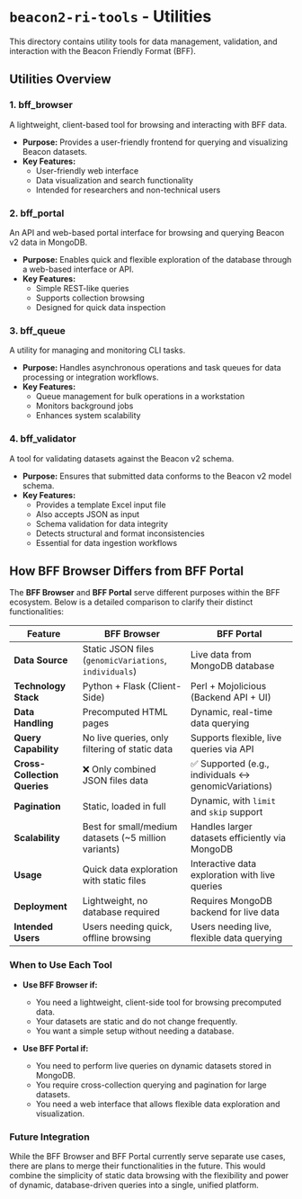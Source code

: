 # `beacon2-ri-tools` - Utilities

This directory contains utility tools for data management, validation, and interaction with the Beacon Friendly Format (BFF).

## Utilities Overview

### 1. **bff_browser**
A lightweight, client-based tool for browsing and interacting with BFF data.

- **Purpose:** Provides a user-friendly frontend for querying and visualizing Beacon datasets.  
- **Key Features:**  
  - User-friendly web interface  
  - Data visualization and search functionality  
  - Intended for researchers and non-technical users  

### 2. **bff_portal**
An API and web-based portal interface for browsing and querying Beacon v2 data in MongoDB.

- **Purpose:** Enables quick and flexible exploration of the database through a web-based interface or API.  
- **Key Features:**  
  - Simple REST-like queries  
  - Supports collection browsing  
  - Designed for quick data inspection  

### 3. **bff_queue**
A utility for managing and monitoring CLI tasks.

- **Purpose:** Handles asynchronous operations and task queues for data processing or integration workflows.  
- **Key Features:**  
  - Queue management for bulk operations in a workstation  
  - Monitors background jobs  
  - Enhances system scalability  

### 4. **bff_validator**
A tool for validating datasets against the Beacon v2 schema.

- **Purpose:** Ensures that submitted data conforms to the Beacon v2 model schema.  
- **Key Features:**  
  - Provides a template Excel input file  
  - Also accepts JSON as input  
  - Schema validation for data integrity  
  - Detects structural and format inconsistencies  
  - Essential for data ingestion workflows  

## How BFF Browser Differs from BFF Portal

The **BFF Browser** and **BFF Portal** serve different purposes within the BFF ecosystem. Below is a detailed comparison to clarify their distinct functionalities:

| Feature                      | **BFF Browser**                           | **BFF Portal**                        |
|------------------------------|-------------------------------------------|--------------------------------------|
| **Data Source**              | Static JSON files (`genomicVariations`, `individuals`) | Live data from MongoDB database |
| **Technology Stack**         | Python + Flask (Client-Side)              | Perl + Mojolicious (Backend API + UI) |
| **Data Handling**            | Precomputed HTML pages                    | Dynamic, real-time data querying     |
| **Query Capability**         | No live queries, only filtering of static data | Supports flexible, live queries via API |
| **Cross-Collection Queries** | ❌ Only combined JSON files data         | ✅ Supported (e.g., individuals ↔ genomicVariations) |
| **Pagination**               | Static, loaded in full                   | Dynamic, with `limit` and `skip` support |
| **Scalability**              | Best for small/medium datasets (~5 million variants) | Handles larger datasets efficiently via MongoDB |
| **Usage**                    | Quick data exploration with static files  | Interactive data exploration with live queries |
| **Deployment**               | Lightweight, no database required         | Requires MongoDB backend for live data |
| **Intended Users**           | Users needing quick, offline browsing     | Users needing live, flexible data querying |

### When to Use Each Tool

- **Use BFF Browser if:**  
  - You need a lightweight, client-side tool for browsing precomputed data.  
  - Your datasets are static and do not change frequently.  
  - You want a simple setup without needing a database.  

- **Use BFF Portal if:**  
  - You need to perform live queries on dynamic datasets stored in MongoDB.  
  - You require cross-collection querying and pagination for large datasets.  
  - You need a web interface that allows flexible data exploration and visualization.  

### Future Integration

While the BFF Browser and BFF Portal currently serve separate use cases, there are plans to merge their functionalities in the future. This would combine the simplicity of static data browsing with the flexibility and power of dynamic, database-driven queries into a single, unified platform.
